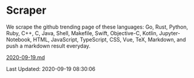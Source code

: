 # Scraper

We scrape the github trending page of these languages: Go, Rust, Python, Ruby, C++, C, Java, Shell, Makefile, Swift, Objective-C, Kotlin, Jupyter-Notebook, HTML, JavaScript, TypeScript, CSS, Vue, TeX, Markdown, and push a markdown result everyday.

[2020-09-19.md](https://github.com/yangwenmai/github-trending-backup/blob/master/2020-09-19.md)

Last Updated: 2020-09-19 08:30:06